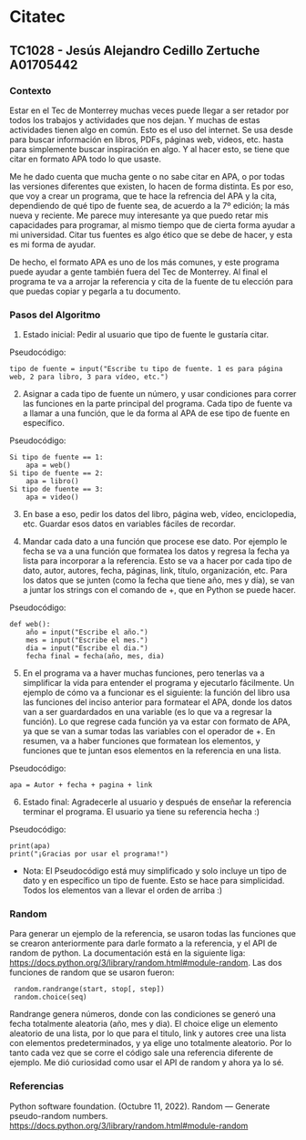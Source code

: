 # Citatec

## TC1028 - Jesús Alejandro Cedillo Zertuche A01705442

### Contexto
Estar en el Tec de Monterrey muchas veces puede llegar a ser retador por todos los trabajos y actividades que nos dejan. Y muchas de estas actividades tienen algo en común. Esto es el uso del internet. Se usa desde para buscar información en libros, PDFs, páginas web, videos, etc. hasta para simplemente buscar inspiración en algo. Y al hacer esto, se tiene que citar en formato APA todo lo que usaste. 

Me he dado cuenta que mucha gente o no sabe citar en APA, o por todas las versiones diferentes que existen, lo hacen de forma distinta. Es por eso, que voy a crear un programa, que te hace la refrencia del APA y la cita, dependiendo de qué tipo de fuente sea, de acuerdo a la 7º edición; la más nueva y reciente. Me parece muy interesante ya que puedo retar mis capacidades para programar, al mismo tiempo que de cierta forma ayudar a mi universidad. Citar tus fuentes es algo ético que se debe de hacer, y esta es mi forma de ayudar. 

De hecho, el formato APA es uno de los más comunes, y este programa puede ayudar a gente también fuera del Tec de Monterrey. Al final el programa te va a arrojar la referencia y cita de la fuente de tu elección para que puedas copiar y pegarla a tu documento. 

### Pasos del Algoritmo
1. Estado inicial: Pedir al usuario que tipo de fuente le gustaría citar.

Pseudocódigo:

    tipo de fuente = input("Escribe tu tipo de fuente. 1 es para página web, 2 para libro, 3 para vídeo, etc.")

2. Asignar a cada tipo de fuente un número, y usar condiciones para correr las funciones en la parte principal del programa. Cada tipo de fuente va a llamar a una función, que le da forma al APA de ese tipo de fuente en específico. 

Pseudocódigo:

    Si tipo de fuente == 1:
        apa = web()
    Si tipo de fuente == 2:
        apa = libro()
    Si tipo de fuente == 3:
        apa = video()

3. En base a eso, pedir los datos del libro, página web, vídeo, enciclopedia, etc. Guardar esos datos en variables fáciles de recordar. 

4. Mandar cada dato a una función que procese ese dato. Por ejemplo le fecha se va a una función que formatea los datos y regresa la fecha ya lista para incorporar a la referencia. Esto se va a hacer por cada tipo de dato, autor, autores, fecha, páginas, link, título, organización, etc. Para los datos que se junten (como la fecha que tiene año, mes y día), se van a juntar los strings con el comando de +, que en Python se puede hacer. 

Pseudocódigo:

    def web():
        año = input("Escribe el año.")
        mes = input("Escribe el mes.")
        dia = input("Escribe el dia.")
        fecha final = fecha(año, mes, dia)

5. En el programa va a haver muchas funciones, pero tenerlas va a simplificar la vida para entender el programa y ejecutarlo fácilmente. Un ejemplo de cómo va a funcionar es el siguiente: la función del libro usa las funciones del inciso anterior para formatear el APA, donde los datos van a ser guardardados en una variable (es lo que va a regresar la función). Lo que regrese cada función ya va estar con formato de APA, ya que se van a sumar todas las variables con el operador de +. En resumen, va a haber funciones que formatean los elementos, y funciones que te juntan esos elementos en la referencia en una lista.

Pseudocódigo:

    apa = Autor + fecha + pagina + link

6. Estado final: Agradecerle al usuario y después de enseñar la referencia terminar el programa. El usuario ya tiene su referencia hecha :)

Pseudocódigo:

    print(apa)
    print("¡Gracias por usar el programa!")
    
* Nota: El Pseudocódigo está muy simplificado y solo incluye un tipo de dato y en específico un tipo de fuente. Esto se hace para simplicidad. Todos los elementos van a llevar el orden de arriba :)

### Random

Para generar un ejemplo de la referencia, se usaron todas las funciones que se crearon anteriormente para darle formato a la referencia, y el API de random de python. La documentación está en la siguiente liga: https://docs.python.org/3/library/random.html#module-random. 
Las dos funciones de random que se usaron fueron:

     random.randrange(start, stop[, step])
     random.choice(seq)
     
Randrange genera números, donde con las condiciones se generó una fecha totalmente aleatoria (año, mes y dia). El choice elige un elemento aleatorio de una lista, por lo que para el titulo, link y autores cree una lista con elementos predeterminados, y ya elige uno totalmente aleatorio. Por lo tanto cada vez que se corre el código sale una referencia diferente de ejemplo. Me dió curiosidad como usar el API de random y ahora ya lo sé. 

### Referencias

Python software foundation. (Octubre 11, 2022). Random — Generate pseudo-random numbers. https://docs.python.org/3/library/random.html#module-random
